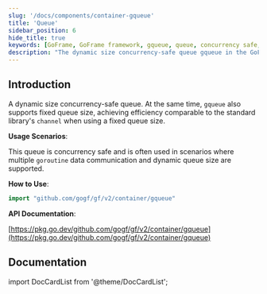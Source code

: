 ```yaml
---
slug: '/docs/components/container-gqueue'
title: 'Queue'
sidebar_position: 6
hide_title: true
keywords: [GoFrame, GoFrame framework, gqueue, queue, concurrency safe, dynamic queue, fixed queue, goroutine, data communication, Go language]
description: "The dynamic size concurrency-safe queue gqueue in the GoFrame framework supports both fixed and dynamic size queue features, achieving efficiency comparable to the standard library channel. gqueue is particularly suitable for data communication between multiple goroutines and provides developers with simple yet powerful concurrency handling capabilities."
---
```


## Introduction

A dynamic size concurrency-safe queue. At the same time, `gqueue` also supports fixed queue size, achieving efficiency comparable to the standard library's `channel` when using a fixed queue size.

**Usage Scenarios**:

This queue is concurrency safe and is often used in scenarios where multiple `goroutine` data communication and dynamic queue size are supported.

**How to Use**:

```go
import "github.com/gogf/gf/v2/container/gqueue"
```

**API Documentation**:

[https://pkg.go.dev/github.com/gogf/gf/v2/container/gqueue](https://pkg.go.dev/github.com/gogf/gf/v2/container/gqueue)

## Documentation

import DocCardList from '@theme/DocCardList';

<DocCardList />